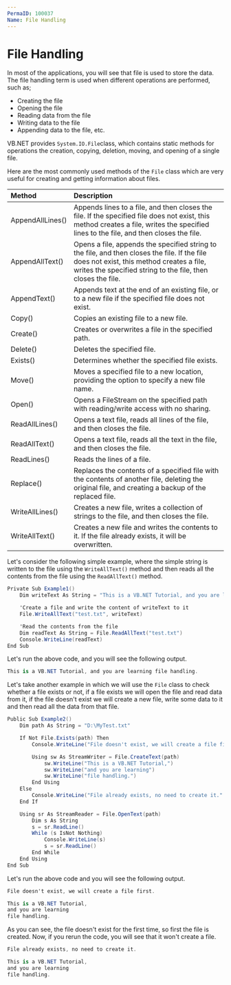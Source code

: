 ```yaml
---
PermaID: 100037
Name: File Handling
---
```


# File Handling

In most of the applications, you will see that file is used to store the data. The file handling term is used when different operations are performed, such as;

 - Creating the file
 - Opening the file
 - Reading data from the file
 - Writing data to the file
 - Appending data to the file, etc. 
 
VB.NET provides `System.IO.File`class, which contains static methods for operations the creation, copying, deletion, moving, and opening of a single file.

Here are the most commonly used methods of the `File` class which are very useful for creating and getting information about files.

| Method          | Description                                            |
|:----------------|:-------------------------------------------------------|
| AppendAllLines()| Appends lines to a file, and then closes the file. If the specified file does not exist, this method creates a file, writes the specified lines to the file, and then closes the file. |
| AppendAllText() | Opens a file, appends the specified string to the file, and then closes the file. If the file does not exist, this method creates a file, writes the specified string to the file, then closes the file. |
| AppendText()    | Appends text at the end of an existing file, or to a new file if the specified file does not exist.            |
| Copy()          | Copies an existing file to a new file.                 |
| Create()        | Creates or overwrites a file in the specified path.    |
| Delete()        | Deletes the specified file.                            |
| Exists()        | Determines whether the specified file exists.          |
| Move()          | Moves a specified file to a new location, providing the option to specify a new file name. |
| Open()          | Opens a FileStream on the specified path with reading/write access with no sharing. |
| ReadAllLines()  | Opens a text file, reads all lines of the file, and then closes the file. |
| ReadAllText()   | Opens a text file, reads all the text in the file, and then closes the file. |
| ReadLines()     | Reads the lines of a file.                             |
| Replace()       | Replaces the contents of a specified file with the contents of another file, deleting the original file, and creating a backup of the replaced file. |
| WriteAllLines() | Creates a new file, writes a collection of strings to the file, and then closes the file. |
| WriteAllText()  | Creates a new file and writes the contents to it. If the file already exists, it will be overwritten.|

Let's consider the following simple example, where the simple string is written to the file using the `WriteAllText()` method and then reads all the contents from the file using the `ReadAllText()` method.

```csharp
Private Sub Example1()
    Dim writeText As String = "This is a VB.NET Tutorial, and you are learning file handling."

    'Create a file and write the content of writeText to it
    File.WriteAllText("test.txt", writeText)

    'Read the contents from the file
    Dim readText As String = File.ReadAllText("test.txt")
    Console.WriteLine(readText)
End Sub
```

Let's run the above code, and you will see the following output.

```csharp
This is a VB.NET Tutorial, and you are learning file handling.
```

Let's take another example in which we will use the `File` class to check whether a file exists or not, if a file exists we will open the file and read data from it, if the file doesn't exist we will create a new file, write some data to it and then read all the data from that file.

```csharp
Public Sub Example2()
    Dim path As String = "D:\MyTest.txt"

    If Not File.Exists(path) Then
        Console.WriteLine("File doesn't exist, we will create a file first." & vbLf)

        Using sw As StreamWriter = File.CreateText(path)
            sw.WriteLine("This is a VB.NET Tutorial,")
            sw.WriteLine("and you are learning")
            sw.WriteLine("file handling.")
        End Using
    Else
        Console.WriteLine("File already exists, no need to create it." & vbLf)
    End If

    Using sr As StreamReader = File.OpenText(path)
        Dim s As String
        s = sr.ReadLine()
        While (s IsNot Nothing)
            Console.WriteLine(s)
            s = sr.ReadLine()
        End While
    End Using
End Sub
```

Let's run the above code and you will see the following output.

```csharp
File doesn't exist, we will create a file first.

This is a VB.NET Tutorial,
and you are learning
file handling.
```

As you can see, the file doesn't exist for the first time, so first the file is created. Now, if you rerun the code, you will see that it won't create a file.

```csharp
File already exists, no need to create it.

This is a VB.NET Tutorial,
and you are learning
file handling.
```
